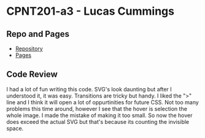 # CPNT201-a3 - Lucas Cummings

## Repo and Pages
* [Repository]()
* [Pages]()

## Code Review
I had a lot of fun writing this code. SVG's look daunting but after I understood it, it was easy. Transitions are tricky but handy. I liked the ">" line and I think it will open a lot of oppurtinities for future CSS. Not too many problems this time around, however I see that the hover is selection the whole image. I made the mistake of making it too small. So now the hover does exceed the actual SVG but that's because its counting the invisible space.
